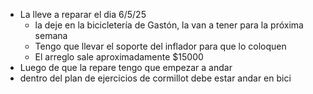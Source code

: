 - La lleve a reparar el  dia 6/5/25
	- la deje en la bicicletería de Gastón, la van a tener para la próxima semana  
	- Tengo que llevar el soporte del inflador para que lo coloquen 
	- El arreglo sale aproximadamente  $15000
- Luego de que la repare tengo que empezar a andar 
- dentro del plan de ejercicios de cormillot debe estar andar en bici